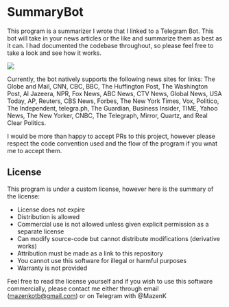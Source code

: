 # SummaryBot

This program is a summarizer I wrote that I linked to a Telegram Bot. This bot will take in your news articles or the like and
summarize them as best as it can. I had documented the codebase throughout, so please feel free to take a look and see how it works.

![](https://i.imgur.com/ccWPRt3.png)

Currently, the bot natively supports the following news sites for links: The Globe and Mail, CNN, CBC, BBC, The Huffington Post, The Washington Post, Al Jazeera, NPR, Fox News, ABC News, CTV News, Global News, USA Today, AP, Reuters, CBS News, Forbes, The New York Times, Vox, Politico, The Independent, telegra.ph, The Guardian, Business Insider, TIME, Yahoo News, The New Yorker, CNBC, The Telegraph, Mirror, Quartz, and Real Clear Politics.


I would be more than happy to accept PRs to this project, however please respect the code convention used and the flow of the program if you wnat me to accept them.

## License

This program is under a custom license, however here is the summary of the license:

- License does not expire
- Distribution is allowed
- Commercial use is not allowed unless given explicit permission as a separate license
- Can modify source-code but cannot distribute modifications (derivative works)
- Attribution must be made as a link to this repository
- You cannot use this software for illegal or harmful purposes
- Warranty is not provided

Feel free to read the license yourself and if you wish to use this software commercially, please contact me either through email (mazenkotb@gmail.com) or on Telegram with @MazenK